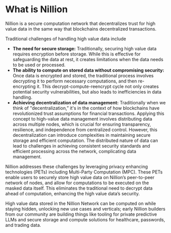 # What is Nillion

Nillion is a secure computation network that decentralizes trust for high value data in the same way that blockchains decentralized transactions.&#x20;

Traditional challenges of handling high value data include

- **The need for secure storage:** Traditionally, securing high value data requires encryption before storage. While this is effective for safeguarding the data at rest, it creates limitations when the data needs to be used or processed.
- **The ability to compute on stored data without compromising security:** Once data is encrypted and stored, the traditional process involves decrypting it to perform necessary computations, and then re-encrypting it. This decrypt-compute-reencrypt cycle not only creates potential security vulnerabilities, but also leads to inefficiencies in data handling.
- **Achieving decentralization of data management:** Traditionally when we think of "decentralization,” it's in the context of how blockchains have revolutionized trust assumptions for financial transactions. Applying this concept to high-value data management involves distributing data across multiple nodes, which is crucial for ensuring transparency, resilience, and independence from centralized control. However, this decentralization can introduce complexities in maintaining secure storage and efficient computation. The distributed nature of data can lead to challenges in achieving consistent security standards and efficient processing across the network, complicating data management.

Nillion addresses these challenges by leveraging privacy enhancing technologies (PETs) including Multi-Party Computation (MPC). These PETs enable users to securely store high value data on Nillion’s peer-to-peer network of nodes, and allow for computations to be executed on the masked data itself. This eliminates the traditional need to decrypt data ahead of computation, enhancing the high value data’s security.

High value data stored in the Nillion Network can be computed on while staying hidden, unlocking new use cases and verticals; early Nillion builders from our community are building things like tooling for private predictive LLMs and secure storage and compute solutions for healthcare, passwords, and trading data.
